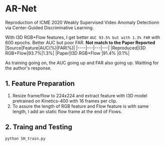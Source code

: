 # AR-Net
Reproduction of ICME 2020 Weakly Supervised Video Anomaly Detectionn via Center-Guided Discriminative Learning.

With I3D RGB+Flow features, I get better `AUC 93.5% but with 1.3% FAR` with 600 epochs. Better AUC but poor FAR. **Not match to the Paper Reported**
|Source|Feature|AUC(%)|FAR(%)|
|----|---|---|---|
|Reproduced|I3D RGB+Flow|93.7%|1.3%|
|Paper|I3D RGB+Flow |91.4% |0.1%| 


As training going on, the AUC going up and FAR also going up. Waitting for the author's response.


## 1. Feature Preparation
1. Resize frame/flow to 224x224 and extract feature with I3D model pretrained on Kinetics-400 with 16 frames per clip.
2. To assure the length of RGB feature and Flow feature is with same length, I add an static flow frame at the end of Flows.

## 2. Traing and Testing
`python SH_train.py`

